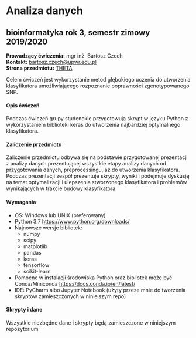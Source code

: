 # Analiza danych
## bioinformatyka rok 3, semestr zimowy 2019/2020
**Prowadzący ćwiczenia:** mgr inż. Bartosz Czech\
**Kontakt:** [bartosz.czech@upwr.edu.pl](mailto:bartosz.czech@upwr.edu.pl)\
**Strona przedmiotu:** [THETA](http://theta.edu.pl/teaching/analiza-danych/)

Celem ćwiczeń jest wykorzystanie metod głębokiego uczenia do utworzenia klasyfikatora umożliwiającego rozpoznanie poprawności zgenotypowanego SNP. 

#### Opis ćwiczeń

Podczas ćwiczeń grupy studenckie przygotowują skrypt w języku Python z wykorzystaniem biblioteki keras do utworzenia najbardziej optymalnego klasyfikatora.

#### Zaliczenie przedmiotu

Zaliczenie przedmiotu odbywa się na podstawie przygotowanej prezentacji z analizy danych prezentującej wszystkie etapy analizy danych od przygotowania danych, preprocessingu, aż do utworzenia klasyfikatora. Podczas prezentacji zespół prezentuje skrypty,  wyniki i podejmuje dyskusję na temat optymalizacji i ulepszenia stworzonego klasyfikatora i problemów wynikających w trakcie budowy klasyfikatora. 

#### Wymagania

* OS: Windows lub UNIX (preferowany)
* Python 3.7 https://www.python.org/downloads/
* Najnowsze wersje bibliotek:
	* numpy
	* scipy
	* matplotlib
	* pandas
	* keras
	* tensorflow
	* scikit-learn
* Pomocne w instalacji środowiska Python oraz bibliotek może być Conda/Miniconda https://docs.conda.io/en/latest/
* IDE: PyCharm albo Jupyter Notebook (użyty przeze mnie do tworzenia skryptów zamieszczonych w niniejszym repo)

#### Skrypty i dane

Wszystkie niezbędne dane i skrypty będą zamieszczone w niniejszym repozytorium
